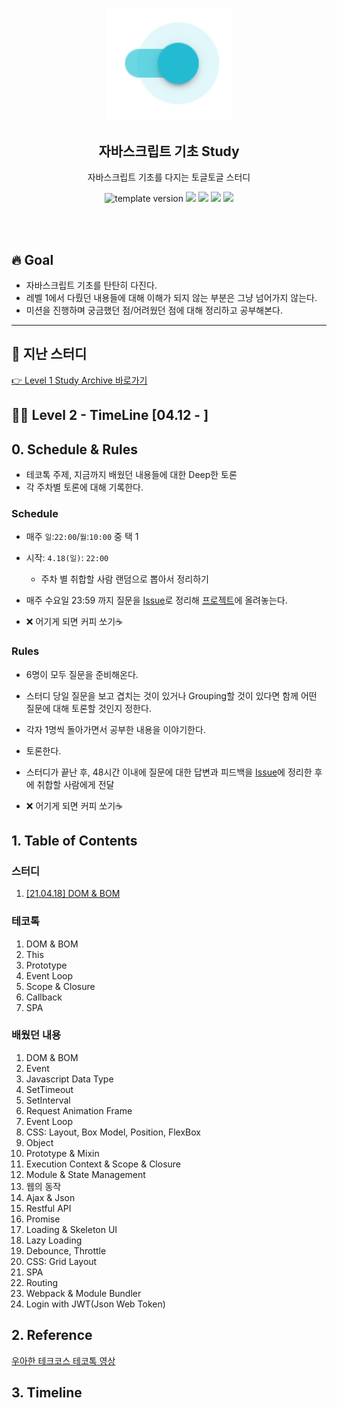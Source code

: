 <p align="middle" >
  <img width="200px;" src="./src/images/toggle-toggle.png"/>
</p>
<h2 align="middle">자바스크립트 기초 Study</h2>
<p align="middle">자바스크립트 기초를 다지는 토글토글 스터디</p>
<p align="middle">
<img src="https://img.shields.io/badge/version-1.0.0-blue?style=flat-square" alt="template version"/>
<img src="https://img.shields.io/badge/language-html-red.svg?style=flat-square"/>
<img src="https://img.shields.io/badge/language-css-blue.svg?style=flat-square"/>
<img src="https://img.shields.io/badge/language-js-yellow.svg?style=flat-square"/>
<a href="https://github.com/daybrush/moveable/blob/master/LICENSE" target="_blank">
  <img src="https://img.shields.io/github/license/daybrush/moveable.svg?style=flat-square&label=license&color=08CE5D"/>
  </a>
</p>
<br/>
<br/>

## 🔥 Goal

- 자바스크립트 기초를 탄탄히 다진다.
- 레벨 1에서 다뤘던 내용들에 대해 이해가 되지 않는 부분은 그냥 넘어가지 않는다.
- 미션을 진행하며 궁금했던 점/어려웠던 점에 대해 정리하고 공부해본다.

---

## 🧡 지난 스터디

<a href="./Level 1 /README.md">👉 Level 1 Study Archive 바로가기 </a>

## 🐛🐛 Level 2 - TimeLine [04.12 - ]

## 0. Schedule & Rules

- 테코톡 주제, 지금까지 배웠던 내용들에 대한 Deep한 토론
- 각 주차별 토론에 대해 기록한다.

### Schedule 
- 매주 `일`:`22:00`/`월`:`10:00`  중 택 1
- 시작: `4.18(일)`: `22:00`
  - 주차 별 취합할 사람 랜덤으로 뽑아서 정리하기

- 매주 수요일 23:59 까지 질문을 [Issue](https://github.com/toggle-toggle/javascript-basic/issues)로 정리해 [프로젝트](https://github.com/toggle-toggle/javascript-basic/projects/1)에 올려놓는다.
- ❌ 어기게 되면 커피 쏘기☕️



### Rules
- 6명이 모두 질문을 준비해온다.
- 스터디 당일 질문을 보고 겹치는 것이 있거나 Grouping할 것이 있다면 함께 어떤 질문에 대해 토론할 것인지 정한다.
- 각자 1명씩 돌아가면서 공부한 내용을 이야기한다.
- 토론한다.

- 스터디가 끝난 후, 48시간 이내에 질문에 대한 답변과 피드백을 [Issue](https://github.com/toggle-toggle/javascript-basic/issues)에 정리한 후에 취합할 사람에게 전달
- ❌ 어기게 되면 커피 쏘기☕️


## 1. Table of Contents

### 스터디
1. [[21.04.18] DOM & BOM](https://github.com/toggle-toggle/javascript-basic/blob/master/Level%202/%5B0418%5D_DOM_&_BOM.md)

### 테코톡

1. DOM & BOM
2. This
3. Prototype
4. Event Loop
5. Scope & Closure
6. Callback
7. SPA

### 배웠던 내용

1. DOM & BOM
2. Event
3. Javascript Data Type
4. SetTimeout
5. SetInterval
6. Request Animation Frame
7. Event Loop
8. CSS: Layout, Box Model, Position, FlexBox
9. Object
10. Prototype & Mixin
11. Execution Context & Scope & Closure
12. Module & State Management
13. 웹의 동작
14. Ajax & Json
15. Restful API
16. Promise
17. Loading & Skeleton UI
18. Lazy Loading
19. Debounce, Throttle
20. CSS: Grid Layout
21. SPA
22. Routing
23. Webpack & Module Bundler
24. Login with JWT(Json Web Token)

## 2. Reference

[우아한 테크코스 테코톡 영상](https://www.youtube.com/playlist?list=PLgXGHBqgT2TvpJ_p9L_yZKPifgdBOzdVH)

## 3. Timeline
